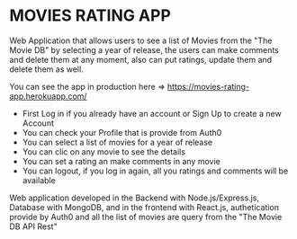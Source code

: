 # MOVIES RATING APP

Web Application that allows users to see a list of Movies from the "The Movie DB" by selecting a year of release, the users can make comments and delete them at any moment, also can put ratings, update them and delete them as well.

You can see the app in production here => https://movies-rating-app.herokuapp.com/

- First Log in if you already have an account or Sign Up to create a new Account
- You can check your Profile that is provide from Auth0
- You can select a list of movies for a year of release
- You can clic on any movie to see the details
- You can set a rating an make comments in any movie
- You can logout, if you log in again, all you ratings and comments will be available

Web application developed in the Backend with Node.js/Express.js, Database with MongoDB, and in the frontend with React.js, authetication provide by Auth0 and all the list of movies are query from the "The Movie DB API Rest"

